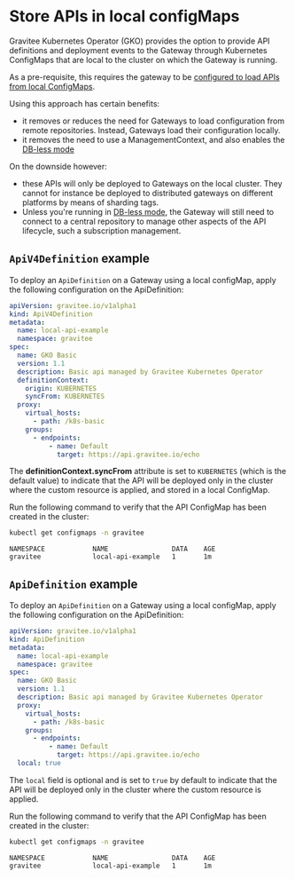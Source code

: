 # Store APIs in local configMaps

Gravitee Kubernetes Operator (GKO) provides the option to provide API definitions and deployment events to the Gateway through Kubernetes ConfigMaps that are local to the cluster on which the Gateway is running.

As a pre-requisite, this requires the gateway to be [configured to load APIs from local ConfigMaps](configure-the-gateway-to-load-apis-from-local-configmaps.md).

Using this approach has certain benefits:

* it removes or reduces the need for Gateways to load configuration from remote repositories. Instead, Gateways load their configuration locally.
* it removes the need to use a ManagementContext, and also enables the [DB-less mode](../../guides/db-less-mode.md)

On the downside however:

* these APIs will only be deployed to Gateways on the local cluster. They cannot for instance be deployed to distributed gateways on different platforms by means of sharding tags.
* Unless you're running in [DB-less mode](../../guides/db-less-mode.md), the Gateway will still need to connect to a central repository to manage other aspects of the API lifecycle, such a subscription management.

## `ApiV4Definition` example

To deploy an `ApiDefinition` on a Gateway using a local configMap, apply the following configuration on the ApiDefinition:

```yaml
apiVersion: gravitee.io/v1alpha1
kind: ApiV4Definition
metadata:
  name: local-api-example
  namespace: gravitee
spec:
  name: GKO Basic
  version: 1.1
  description: Basic api managed by Gravitee Kubernetes Operator
  definitionContext:
    origin: KUBERNETES
    syncFrom: KUBERNETES
  proxy:
    virtual_hosts:
      - path: /k8s-basic
    groups:
      - endpoints:
          - name: Default
            target: https://api.gravitee.io/echo
```

The **definitionContext.syncFrom** attribute is set to `KUBERNETES` (which is the default value) to indicate that the API will be deployed only in the cluster where the custom resource is applied, and stored in a local ConfigMap.

Run the following command to verify that the API ConfigMap has been created in the cluster:

```sh
kubectl get configmaps -n gravitee
```

```
NAMESPACE            NAME                DATA    AGE
gravitee             local-api-example   1       1m
```

## `ApiDefinition` example

To deploy an `ApiDefinition` on a Gateway using a local configMap, apply the following configuration on the ApiDefinition:

```yaml
apiVersion: gravitee.io/v1alpha1
kind: ApiDefinition
metadata:
  name: local-api-example
  namespace: gravitee
spec:
  name: GKO Basic
  version: 1.1
  description: Basic api managed by Gravitee Kubernetes Operator
  proxy:
    virtual_hosts:
      - path: /k8s-basic
    groups:
      - endpoints:
          - name: Default
            target: https://api.gravitee.io/echo
  local: true
```

The `local` field is optional and is set to `true` by default to indicate that the API will be deployed only in the cluster where the custom resource is applied.

Run the following command to verify that the API ConfigMap has been created in the cluster:

```sh
kubectl get configmaps -n gravitee
```

```
NAMESPACE            NAME                DATA    AGE
gravitee             local-api-example   1       1m
```
